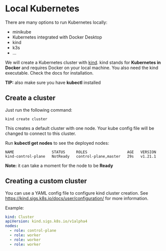 # Local Kubernetes

There are many options to run Kubernetes locally:

- minikube
- Kubernetes integrated with Docker Desktop
- kind
- k3s
- ...

We will create a Kubernetes cluster with [kind](https://kind.sigs.k8s.io/). kind stands for **Kubernetes in Docker** and requires Docker on your local machine. You also need the kind executable. Check the docs for installation.

**TIP:** also make sure you have **kubectl** installed

## Create a cluster

Just run the following command:

```
kind create cluster
```

This creates a default cluster with one node. Your kube config file will be changed to connect to this cluster.

Run **kubectl get nodes** to see the deployed nodes:

```
NAME                 STATUS     ROLES                  AGE   VERSION
kind-control-plane   NotReady   control-plane,master   29s   v1.21.1
```

**Note:** it can take a moment for the node to be **Ready**

## Creating a custom cluster

You can use a YAML config file to configure kind cluster creation. See https://kind.sigs.k8s.io/docs/user/configuration/ for more information.

Example:

```yaml
kind: Cluster
apiVersion: kind.sigs.k8s.io/v1alpha4
nodes:
  - role: control-plane
  - role: worker
  - role: worker
  - role: worker
```